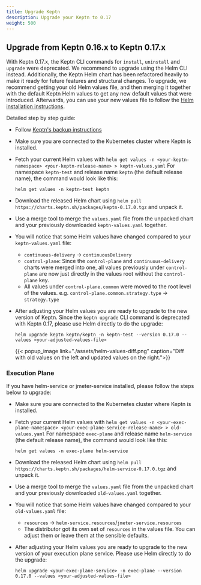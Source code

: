 ```yaml
---
title: Upgrade Keptn
description: Upgrade your Keptn to 0.17
weight: 500
---
```


## Upgrade from Keptn 0.16.x to Keptn 0.17.x

With Keptn 0.17.x, the Keptn CLI commands for `install`, `uninstall` and `upgrade` were deprecated. We recommend to upgrade using the Helm CLI instead.
Additionally, the Keptn Helm chart has  been refactored heavily to make it ready for future features and structural changes.
To upgrade, we recommend getting your old Helm values file, and then merging it together with the default Keptn Helm values
to get any new default values that were introduced. Afterwards, you can use your new values file to follow the
[Helm installation instructions](../install/#helm-install).

Detailed step by step guide:
- Follow [Keptn's backup instructions](../../0.17.x/operate/backup_and_restore)
- Make sure you are connected to the Kubernetes cluster where Keptn is installed.
- Fetch your current Helm values with `helm get values -n <your-keptn-namespace> <your-keptn-release-name> > keptn-values.yaml`
   For namespace `keptn-test` and release name `keptn` (the default release name), the command would look like this:

   ```
   helm get values -n keptn-test keptn
   ```

- Download the released Helm chart using `helm pull https://charts.keptn.sh/packages/keptn-0.17.0.tgz` and unpack it.
- Use a merge tool to merge the `values.yaml` file from the unpacked chart and your previously downloaded `keptn-values.yaml` together.
- You will notice that some Helm values have changed compared to your `keptn-values.yaml` file:
  - `continuous-delivery` -> `continuousDelivery`
  - `control-plane`: Since the `control-plane` and `continuous-delivery` charts were merged into one, all values 
     previously under `control-plane` are now just directly in the values root without the `control-plane` key.
  - All values under `control-plane.common` were moved to the root level of the values.
    e.g. `control-plane.common.strategy.type` -> `strategy.type`
- After adjusting your Helm values you are ready to upgrade to the new version of Keptn. Since the `keptn upgrade` CLI command
   is deprecated with Keptn 0.17, please use Helm directly to do the upgrade:

   ```
   helm upgrade keptn keptn/keptn -n keptn-test --version 0.17.0 --values <your-adjusted-values-file>
   ```

  {{< popup_image
  link="./assets/helm-values-diff.png"
  caption="Diff with old values on the left and updated values on the right.">}}

### Execution Plane

If you have helm-service or jmeter-service installed, please follow the steps below to upgrade:
- Make sure you are connected to the Kubernetes cluster where Keptn is installed.
- Fetch your current Helm values with `helm get values -n <your-exec-plane-namespace> <your-exec-plane-service-release-name> > old-values.yaml`
  For namespace `exec-plane` and release name `helm-service` (the default release name), the command would look like this:

   ```
   helm get values -n exec-plane helm-service
   ```

- Download the released Helm chart using `helm pull https://charts.keptn.sh/packages/helm-service-0.17.0.tgz` and unpack it.
- Use a merge tool to merge the `values.yaml` file from the unpacked chart and your previously downloaded `old-values.yaml` together.
- You will notice that some Helm values have changed compared to your `old-values.yaml` file:
    - `resources` -> `helm-service.resources`/`jmeter-service.resources`
    - The distributor got its own set of `resources` in the values file. You can adjust them or leave them at the sensible defaults.
- After adjusting your Helm values you are ready to upgrade to the new version of your execution plane service.
  Please use Helm directly to do the upgrade:

   ```
   helm upgrade <your-exec-plane-service> -n exec-plane --version 0.17.0 --values <your-adjusted-values-file>
   ```

